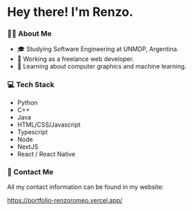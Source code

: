 # Hey there! I'm Renzo.

### 👨‍💻 About Me

- 🎓 Studying Software Engineering at UNMDP, Argentina.
- 💼 Working as a freelance web developer.
- 🌱 Learning about computer graphics and machine learning.

### 💻 Tech Stack

- Python
- C++
- Java
- HTML/CSS/Javascript
- Typescript
- Node
- NextJS
- React / React Native

### 📩 Contact Me

All my contact information can be found in my website:

https://portfolio-renzoromeo.vercel.app/
